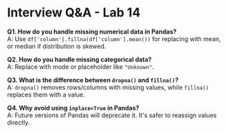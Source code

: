 # Interview Q&A - Lab 14

**Q1. How do you handle missing numerical data in Pandas?**  
A: Use `df['column'].fillna(df['column'].mean())` for replacing with mean, or median if distribution is skewed.

**Q2. How do you handle missing categorical data?**  
A: Replace with mode or placeholder like `"Unknown"`.

**Q3. What is the difference between `dropna()` and `fillna()`?**  
A: `dropna()` removes rows/columns with missing values, while `fillna()` replaces them with a value.

**Q4. Why avoid using `inplace=True` in Pandas?**  
A: Future versions of Pandas will deprecate it. It's safer to reassign values directly.

